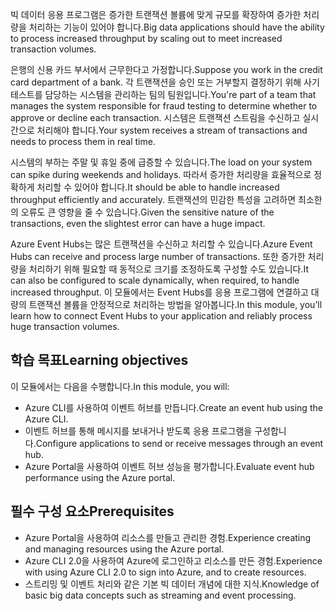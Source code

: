 <span data-ttu-id="63176-101">빅 데이터 응용 프로그램은 증가한 트랜잭션 볼륨에 맞게 규모를 확장하여 증가한 처리량을 처리하는 기능이 있어야 합니다.</span><span class="sxs-lookup"><span data-stu-id="63176-101">Big data applications should have the ability to process increased throughput by scaling out to meet increased transaction volumes.</span></span>

<span data-ttu-id="63176-102">은행의 신용 카드 부서에서 근무한다고 가정합니다.</span><span class="sxs-lookup"><span data-stu-id="63176-102">Suppose you work in the credit card department of a bank.</span></span> <span data-ttu-id="63176-103">각 트랜잭션을 승인 또는 거부할지 결정하기 위해 사기 테스트를 담당하는 시스템을 관리하는 팀의 팀원입니다.</span><span class="sxs-lookup"><span data-stu-id="63176-103">You're part of a team that manages the system responsible for fraud testing to determine whether to approve or decline each transaction.</span></span> <span data-ttu-id="63176-104">시스템은 트랜잭션 스트림을 수신하고 실시간으로 처리해야 합니다.</span><span class="sxs-lookup"><span data-stu-id="63176-104">Your system receives a stream of transactions and needs to process them in real time.</span></span>

<span data-ttu-id="63176-105">시스템의 부하는 주말 및 휴일 중에 급증할 수 있습니다.</span><span class="sxs-lookup"><span data-stu-id="63176-105">The load on your system can spike during weekends and holidays.</span></span> <span data-ttu-id="63176-106">따라서 증가한 처리량을 효율적으로 정확하게 처리할 수 있어야 합니다.</span><span class="sxs-lookup"><span data-stu-id="63176-106">It should be able to handle increased throughput efficiently and accurately.</span></span> <span data-ttu-id="63176-107">트랜잭션의 민감한 특성을 고려하면 최소한의 오류도 큰 영향을 줄 수 있습니다.</span><span class="sxs-lookup"><span data-stu-id="63176-107">Given the sensitive nature of the transactions, even the slightest error can have a huge impact.</span></span>

<span data-ttu-id="63176-108">Azure Event Hubs는 많은 트랜잭션을 수신하고 처리할 수 있습니다.</span><span class="sxs-lookup"><span data-stu-id="63176-108">Azure Event Hubs can receive and process large number of transactions.</span></span> <span data-ttu-id="63176-109">또한 증가한 처리량을 처리하기 위해 필요할 때 동적으로 크기를 조정하도록 구성할 수도 있습니다.</span><span class="sxs-lookup"><span data-stu-id="63176-109">It can also be configured to scale dynamically, when required, to handle increased throughput.</span></span>
<span data-ttu-id="63176-110">이 모듈에서는 Event Hubs를 응용 프로그램에 연결하고 대량의 트랜잭션 볼륨을 안정적으로 처리하는 방법을 알아봅니다.</span><span class="sxs-lookup"><span data-stu-id="63176-110">In this module, you’ll learn how to connect Event Hubs to your application and reliably process huge transaction volumes.</span></span>

## <a name="learning-objectives"></a><span data-ttu-id="63176-111">학습 목표</span><span class="sxs-lookup"><span data-stu-id="63176-111">Learning objectives</span></span>

<span data-ttu-id="63176-112">이 모듈에서는 다음을 수행합니다.</span><span class="sxs-lookup"><span data-stu-id="63176-112">In this module, you will:</span></span>

- <span data-ttu-id="63176-113">Azure CLI를 사용하여 이벤트 허브를 만듭니다.</span><span class="sxs-lookup"><span data-stu-id="63176-113">Create an event hub using the Azure CLI.</span></span>
- <span data-ttu-id="63176-114">이벤트 허브를 통해 메시지를 보내거나 받도록 응용 프로그램을 구성합니다.</span><span class="sxs-lookup"><span data-stu-id="63176-114">Configure applications to send or receive messages through an event hub.</span></span>
- <span data-ttu-id="63176-115">Azure Portal을 사용하여 이벤트 허브 성능을 평가합니다.</span><span class="sxs-lookup"><span data-stu-id="63176-115">Evaluate event hub performance using the Azure portal.</span></span>

## <a name="prerequisites"></a><span data-ttu-id="63176-116">필수 구성 요소</span><span class="sxs-lookup"><span data-stu-id="63176-116">Prerequisites</span></span>

- <span data-ttu-id="63176-117">Azure Portal을 사용하여 리소스를 만들고 관리한 경험.</span><span class="sxs-lookup"><span data-stu-id="63176-117">Experience creating and managing resources using the Azure portal.</span></span>
- <span data-ttu-id="63176-118">Azure CLI 2.0을 사용하여 Azure에 로그인하고 리소스를 만든 경험.</span><span class="sxs-lookup"><span data-stu-id="63176-118">Experience with using Azure CLI 2.0 to sign into Azure, and to create resources.</span></span>
- <span data-ttu-id="63176-119">스트리밍 및 이벤트 처리와 같은 기본 빅 데이터 개념에 대한 지식.</span><span class="sxs-lookup"><span data-stu-id="63176-119">Knowledge of basic big data concepts such as streaming and event processing.</span></span>
